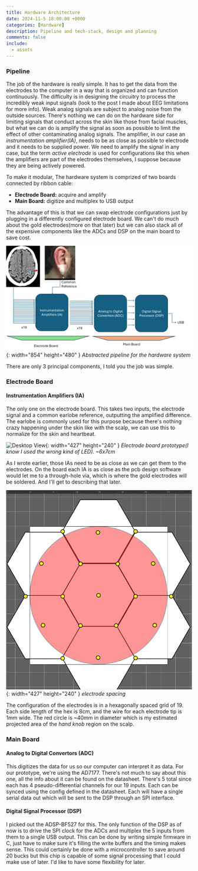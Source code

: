 ```yaml
---
title: Hardware Architecture
date: 2024-11-5 18:00:00 +0000
categories: [Hardware]
description: Pipeline and tech-stack, design and planning
comments: false
include:
  - assets
---
```


### Pipeline

The job of the hardware is really simple. It has to get the data from the electrodes to the computer in a way that is organized and can function continuously. The difficulty is in designing the circuitry to process the incredibly weak input signals (look to the post I made about EEG limitations for more info). Weak analog signals are subject to analog noise from the outside sources. There's nothing we can do on the hardware side for limiting signals that conduct across the skin like those from facial muscles, but what we can do is amplify the signal as soon as possible to limit the effect of other contaminating analog signals. The amplifier, in our case an *instrumentation amplifier(IA)*, needs to be as close as possible to electrode and it needs to be supplied power. We need to amplify the signal in any case, but the term *active electrode* is used for configurations like this when the amplifiers are part of the electrodes themselves, I suppose because they are being actively powered. 

To make it modular, The hardware system is comprized of two boards connected by ribbon cable:
- **Electrode Board:** acquire and amplify
- **Main Board:** digitize and multiplex to USB output

The advantage of this is that we can swap electrode configurations just by plugging in a differently configured electrode board. We can't do much about the gold electrodes(more on that later) but we can also stack all of the expensive components like the ADCs and DSP on the main board to save cost.

![Desktop View](/assets/img/post-images/hardware_pipeline.png){: width="854" height="480" }
_Abstracted pipeline for the hardware system_

There are only 3 principal components, I told you the job was simple.

### Electrode Board

#### Instrumentation Amplifiers (IA)

The only one on the electrode board. This takes two inputs, the electrode signal and a common earlobe reference, outputting the amplified difference. The earlobe is commonly used for this purpose because there's nothing crazy happening under the skin like with the scalp, we can use this to normalize for the skin and heartbeat. 

![Desktop View](/assets/img/post-images/IMG_1136.png){: width="427" height="240" }
_Electrode board prototype(I know I used the wrong kind of LED). ~6x7cm_

As I wrote earlier, those IAs need to be as close as we can get them to the electrodes. On the board each IA is as close as the pcb design software would let me to a through-hole via, which is where the gold electrodes will be soldered. And I'll get to describing that later. 

![Desktop View](/assets/img/post-images/electrode_diagram.png){: width="427" height="240" }
_electrode spacing_

The configuration of the electrodes is in a hexagonally spaced grid of 19. Each side length of the hex is 8cm, and the wire for each electrode tip is 1mm wide. The red circle is ~40mm in diameter which is my estimated projected area of the *hand knob* region on the scalp. 

### Main Board

#### Analog to Digital Convertors (ADC)

This digitizes the data for us so our computer can interpret it as data. For our prototype, we're using the AD7177. There's not much to say about this one, all the info about it can be found on the datasheet. There's 5 total since each has 4 pseudo-differential channels for our 19 inputs. Each can be synced using the config defined in the datasheet. Each will have a single serial data out which will be sent to the DSP through an SPI interface.


#### Digital Signal Processor (DSP)

I picked out the ADSP-BF527 for this. The only function of the DSP as of now is to drive the SPI clock for the ADCs and multiplex the 5 inputs from them to a single USB output. This can be done by writing simple firmware in C, just have to make sure it's filling the write buffers and the timing makes sense. This could certainly be done with a microcontroller to save around 20 bucks but this chip is capable of some signal processing that I could make use of later. I'd like to have some flexibility for later.
